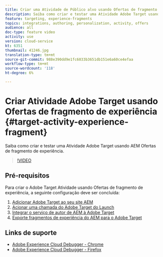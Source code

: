```yaml
---
title: Criar uma Atividade de Público alvo usando Ofertas de fragmento de experiência
description: Saiba como criar e testar uma Atividade Adobe Target usando AEM ofertas de fragmento de experiência.
feature: targeting, experience-fragments
topics: integrations, authoring, personalization, activity, offers
audience: all
doc-type: feature video
activity: use
version: cloud-service
kt: 6351
thumbnail: 41246.jpg
translation-type: tm+mt
source-git-commit: 988e390dd9e1fc6033b3651db151e6a60ce4efaa
workflow-type: tm+mt
source-wordcount: '118'
ht-degree: 6%

---
```



# Criar Atividade Adobe Target usando Ofertas de fragmento de experiência {#target-activity-experience-fragment}

Saiba como criar e testar uma Atividade Adobe Target usando AEM Ofertas de fragmento de experiência.

>[!VIDEO](https://video.tv.adobe.com/v/41246?quality=12&learn=on)

## Pré-requisitos

Para criar o Adobe Target Atividade usando Ofertas de fragmento de experiência, a seguinte configuração deve ser concluída:

1. [Adicionar Adobe Target ao seu site AEM](./add-target-launch-extension.md)
1. [Acionar uma chamada do Adobe Target do Launch](./load-and-fire-target.md)
1. [Integrar o serviço de autor de AEM à Adobe Target](./setup-aem-target-cloud-service.md)
1. [Exporte fragmentos de experiência do AEM para o Adobe Target](./export-experience-fragment-target.md)

## Links de suporte

* [Adobe Experience Cloud Debugger - Chrome](https://chrome.google.com/webstore/detail/adobe-experience-cloud-de/ocdmogmohccmeicdhlhhgepeaijenapj)
* [Adobe Experience Cloud Debugger - Firefox](https://addons.mozilla.org/en-US/firefox/addon/adobe-experience-platform-dbg/)